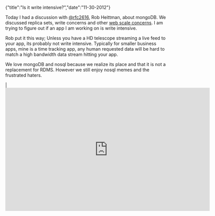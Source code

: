 {"title":"Is it write intensive?","date":"11-30-2012"}

Today I had a discussion with [@rfc2616](https://twitter.com/rfc2616),
Rob Heittman, about mongoDB. We discussed replica sets, write concerns
and other [web scale concerns](http://www.youtube.com/watch?v=b2F-DItXtZs). I am trying to figure out if an app I am working on
is write intensive.

Rob put it this way; Unless you have a HD telescope streaming a live
feed to your app, its probably not write intensive. Typically for
smaller business apps, mine is a time tracking app, any human requested
data will be hard to match a high bandwidth data stream hitting your
app.

We love mongoDB and nosql because we realize its place and that it is
not a replacement for RDMS. However we still enjoy nosql memes and the
frustrated haters.

|<iframe class="youtube-player" type="text/html" width="640" height="385" src="http://www.youtube.com/embed/hEqQMLSXQlY" frameborder="0"></iframe>

